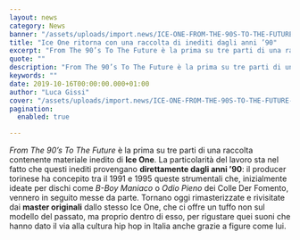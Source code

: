 ```yaml
---
layout: news
category: News
banner: "/assets/uploads/import.news/ICE-ONE-FROM-THE-90S-TO-THE-FUTURE-VOL-1-1024x1024.jpg"
title: "Ice One ritorna con una raccolta di inediti dagli anni ’90"
excerpt: "From The 90’s To The Future è la prima su tre parti di una raccolta contenente materiale inedito di Ice One. La particolarità del lavoro sta nel fatto che questi inediti provengano direttamente dagli anni ’90: il producer torinese ha concepito tra il 1991 e 1995 queste strumentali che, inizialmente ideate per dischi come B-Boy [&hellip"
quote: ""
description: "From The 90’s To The Future è la prima su tre parti di una raccolta contenente materiale inedito di Ice One. La particolarità del lavoro sta nel fatto che questi inediti provengano direttamente dagli anni ’90: il producer torinese ha concepito tra il 1991 e 1995 queste strumentali che, inizialmente ideate per dischi come B-Boy [&hellip"
keywords: ""
date: 2019-10-16T00:00:00.000+01:00
author: "Luca Gissi"
cover: "/assets/uploads/import.news/ICE-ONE-FROM-THE-90S-TO-THE-FUTURE-VOL-1-1024x1024.jpg"
pagination:
  enabled: true

---
```


_From The 90’s To The Future_ è la prima su tre parti di una raccolta contenente materiale inedito di **Ice One**. La particolarità del lavoro sta nel fatto che questi inediti provengano **direttamente dagli anni ’90**: il producer torinese ha concepito tra il 1991 e 1995 queste strumentali che, inizialmente ideate per dischi come _B-Boy Maniaco_ o _Odio Pieno_ dei Colle Der Fomento, vennero in seguito messe da parte. Tornano oggi rimasterizzate e rivisitate dai **master originali** dallo stesso Ice One, che ci offre un tuffo non sul modello del passato, ma proprio dentro di esso, per rigustare quei suoni che hanno dato il via alla cultura hip hop in Italia anche grazie a figure come lui.